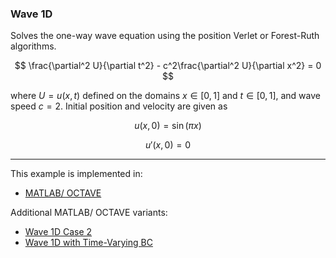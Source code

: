 ### Wave 1D

Solves the one-way wave equation using the position Verlet or Forest-Ruth algorithms.

$$
\frac{\partial^2 U}{\partial t^2} - c^2\frac{\partial^2 U}{\partial x^2} = 0
$$

where $U=u(x,t)$ defined on the domains $x\in[0,1]$ and $t\in[0,1]$, and wave speed $c=2$. Initial position and velocity are given as

$$
u(x,0) = \sin(\pi x)
$$

$$
u'(x,0) = 0
$$

---

This example is implemented in:
- [MATLAB/ OCTAVE](https://github.com/csrc-sdsu/mole/blob/main/examples/matlab/wave1D.m)

Additional MATLAB/ OCTAVE variants:
- [Wave 1D Case 2](https://github.com/csrc-sdsu/mole/blob/main/examples/matlab/wave1D_case2.m)
- [Wave 1D with Time-Varying BC](https://github.com/csrc-sdsu/mole/blob/main/examples/matlab/wave1DTimeVaryingBC.m)
